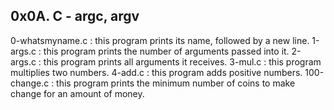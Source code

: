 0x0A. C - argc, argv
--------------------------
0-whatsmyname.c : this program prints its name, followed by a new line.
1-args.c : this program prints the number of arguments passed into it.
2-args.c : this program prints all arguments it receives.
3-mul.c : this program multiplies two numbers.
4-add.c : this program adds positive numbers.
100-change.c : this program prints the minimum number of coins to make change for an amount of money.
